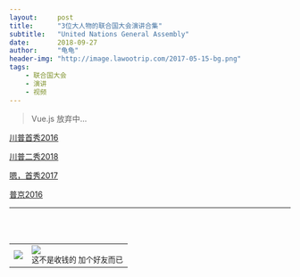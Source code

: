 ```yaml
---
layout:     post
title:      "3位大人物的联合国大会演讲合集"
subtitle:   "United Nations General Assembly"
date:       2018-09-27
author:     "龟龟"
header-img: "http://image.lawootrip.com/2017-05-15-bg.png"
tags:
    - 联合国大会
    - 演讲
    - 视频
---
```


>Vue.js 放弃中...


[川普首秀2016](http://image.lawootrip.com/Trump-UN-70th.MP4)

[川普二秀2018](http://image.lawootrip.com/Trump-UN-72th.MP4)

[嗯，首秀2017](http://image.lawootrip.com/Xi-UN-70th.MP4)

[普京2016](http://image.lawootrip.com/Putin-UN-70th.MP4)

<!-- <iframe 
    width="800" 
    height="450"
    src="http://image.lawootrip.com/2-%E8%A2%AB%E8%A7%A3%E8%81%8C%E7%9A%84%E5%90%8D%E5%B0%86-videoplayback.MP4"
    frameborder="0" 
    allowfullscreen>
</iframe> -->
----
<br />
<br />
<table>
<tr>
<td>
<img src="http://image.lawootrip.com/0%20%2837%29.gif"> </td>
<td>
<img src="http://image.lawootrip.com/1490924677.png"><div><small class="img-hint">这不是收钱的  加个好友而已</small></div></td>
</tr>
</table>
